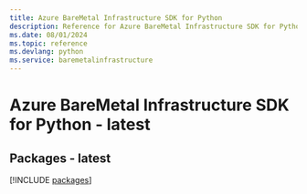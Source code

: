 ```yaml
---
title: Azure BareMetal Infrastructure SDK for Python
description: Reference for Azure BareMetal Infrastructure SDK for Python
ms.date: 08/01/2024
ms.topic: reference
ms.devlang: python
ms.service: baremetalinfrastructure
---
```

# Azure BareMetal Infrastructure SDK for Python - latest
## Packages - latest
[!INCLUDE [packages](baremetal-infrastructure-index.md)]